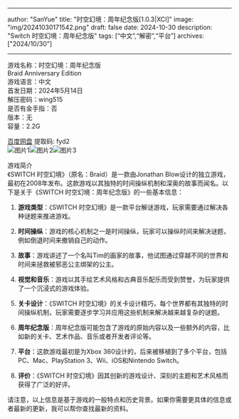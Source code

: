 
---
author: "SanYue"
title: "时空幻境：周年纪念版[1.0.3|XCI]"
image: "img/20241030171542.png"
draft: false
date: 2024-10-30
description: "Switch 时空幻境：周年纪念版"
tags: [“中文”,“解密”,“平台”]
archives: ["2024/10/30"]

---

游戏名称：时空幻境：周年纪念版   
Braid Anniversary Edition    
游戏语言：中文  
首发日期：2024年5月14日  
解压密码：wing515  
是否有金手指：否  
版本：无   
容量：2.2G

[百度网盘](https://pan.baidu.com/s/1juFFan8DPqzMizCUdZSxKA) 提取码: fyd2  
![图片1](img/657b4300ed.jpg)![图片2](img/bc4827d35.jpg)![图片3](img/99e3e1bef1d2e.jpg)  

游戏简介  
《SWITCH 时空幻境》（原名：Braid）是一款由Jonathan Blow设计的独立游戏，最初在2008年发布。这款游戏以其独特的时间操纵机制和深奥的故事而闻名。以下是关于《SWITCH 时空幻境：周年纪念版》的一些基本信息：

1. **游戏类型**：《SWITCH 时空幻境》是一款平台解谜游戏，玩家需要通过解决各种谜题来推进游戏。

2. **时间操纵**：游戏的核心机制之一是时间操纵，玩家可以操纵时间来解决谜题，例如倒退时间来撤销自己的动作。

3. **故事**：游戏讲述了一个名叫Tim的画家的故事，他试图通过穿越不同的世界和时间来拯救被邪恶公主绑架的公主。

4. **视觉和音乐**：游戏以其手绘艺术风格和古典音乐配乐而受到赞誉，为玩家提供了一个沉浸式的游戏体验。

5. **关卡设计**：《SWITCH 时空幻境》的关卡设计精巧，每个世界都有其独特的时间操纵机制，玩家需要逐步学习并应用这些机制来解决越来越复杂的谜题。

6. **周年纪念版**：周年纪念版可能包含了游戏的原始内容以及一些额外的内容，比如新的关卡、艺术作品、音乐或者开发者评论等。

7. **平台**：这款游戏最初是为Xbox 360设计的，后来被移植到了多个平台，包括PC、Mac、PlayStation 3、Wii、iOS和Nintendo Switch。

8. **评价**：《SWITCH 时空幻境》因其创新的游戏设计、深刻的主题和艺术风格而获得了广泛的好评。

请注意，以上信息是基于游戏的一般特点和历史背景。如果你需要更具体的信息或者最新的更新，我可以帮你查找最新的资料。
